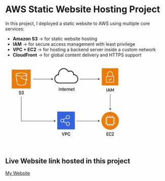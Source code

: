 # AWS Static Website Hosting Project

In this project, I deployed a static website to AWS using multiple core services:

- **Amazon S3** → for static website hosting 
- **IAM** → for secure access management with least privilege  
- **VPC + EC2** → for hosting a backend server inside a custom network  
- **CloudFront** → for global content delivery and HTTPS support  

<img src="Images/diagram.png" alt="Diagram" width="400">

## Live Website link hosted in this project
[My Website](http://mybucket.s3-website-us-east-1.amazonaws.com)